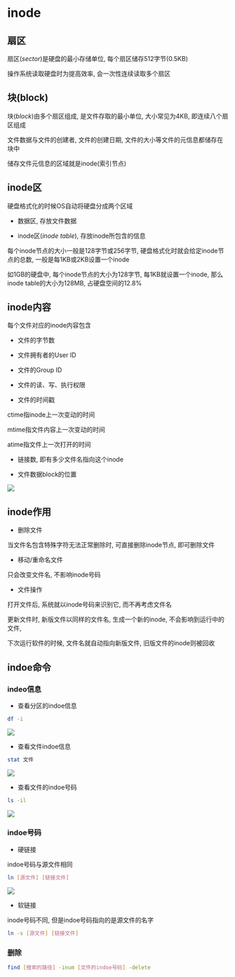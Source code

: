 <!--
 * @Brief        : 
 * @Author       : dmjcb
 * @Date         : 2021-03-11 11:44:56
 * @LastEditors  : dmjcb@outlook.com
 * @LastEditTime : 2024-09-22 21:34:07
-->

# inode

## 扇区

扇区($sector$)是硬盘的最小存储单位, 每个扇区储存512字节(0.5KB)

操作系统读取硬盘时为提高效率, 会一次性连续读取多个扇区

## 块(block)

块($block$)由多个扇区组成, 是文件存取的最小单位, 大小常见为4KB, 即连续八个扇区组成

文件数据与文件的创建者, 文件的创建日期, 文件的大小等文件的元信息都储存在块中

储存文件元信息的区域就是inode(索引节点)

## inode区

硬盘格式化的时候OS自动将硬盘分成两个区域

- 数据区, 存放文件数据

- inode区($inode$ $table$), 存放inode所包含的信息

每个inode节点的大小一般是128字节或256字节, 硬盘格式化时就会给定inode节点的总数, 一般是每1KB或2KB设置一个inode

如1GB的硬盘中, 每个inode节点的大小为128字节, 每1KB就设置一个inode, 那么inode table的大小为128MB, 占硬盘空间的12.8\%

## inode内容

每个文件对应的inode内容包含

- 文件的字节数

- 文件拥有者的User ID

- 文件的Group ID

- 文件的读、写、执行权限

- 文件的时间戳

ctime指inode上一次变动的时间

mtime指文件内容上一次变动的时间

atime指文件上一次打开的时间

- 链接数, 即有多少文件名指向这个inode

- 文件数据block的位置

![](/.imgur/20220401223348.png)

## inode作用

- 删除文件

当文件名包含特殊字符无法正常删除时, 可直接删除inode节点, 即可删除文件

- 移动/重命名文件

只会改变文件名, 不影响inode号码

- 文件操作

打开文件后, 系统就以inode号码来识别它, 而不再考虑文件名

更新文件时, 新版文件以同样的文件名, 生成一个新的inode, 不会影响到运行中的文件, 

下次运行软件的时候, 文件名就自动指向新版文件, 旧版文件的inode则被回收

## indoe命令

### indeo信息

- 查看分区的indoe信息
  
```sh
df -i
```

![](/.imgur/2021-12-27_23-28-39.jpg)

- 查看文件indoe信息
  
```sh
stat 文件
```

![](/.imgur/20211227232930.png)

- 查看文件的indoe号码
  
```sh
ls -il
```

![](/.imgur/20211227233018.png)

### indoe号码

- 硬链接

indoe号码与源文件相同

```sh
ln [源文件] [链接文件]
```

![](/.imgur/20211227234119.png)

- 软链接

inode号码不同, 但是indoe号码指向的是源文件的名字

```sh
ln -s [源文件] [链接文件]
```

### 删除

```sh
find [搜索的路径] -inum [文件的indoe号码] -delete
```
